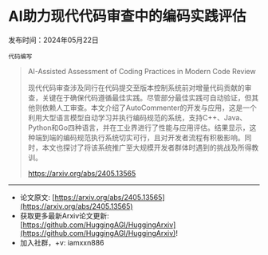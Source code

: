 # AI助力现代代码审查中的编码实践评估
发布时间：2024年05月22日

`代码编写`
> AI-Assisted Assessment of Coding Practices in Modern Code Review
>
> 现代代码审查涉及同行在代码提交至版本控制系统前对增量代码贡献的审查，关键在于确保代码遵循最佳实践。尽管部分最佳实践可自动验证，但其他则依赖人工审查。本文介绍了AutoCommenter的开发与应用，这是一个利用大型语言模型自动学习并执行编码规范的系统，支持C++、Java、Python和Go四种语言，并在工业界进行了性能与应用评估。结果显示，这种端到端的编码规范执行系统切实可行，且对开发者流程有积极影响。同时，本文也探讨了将该系统推广至大规模开发者群体时遇到的挑战及所得教训。
>
> https://arxiv.org/abs/2405.13565


<hr />

- 论文原文: [https://arxiv.org/abs/2405.13565](https://arxiv.org/abs/2405.13565)
- 获取更多最新Arxiv论文更新: [https://github.com/HuggingAGI/HuggingArxiv](https://github.com/HuggingAGI/HuggingArxiv)!
- 加入社群，+v: iamxxn886